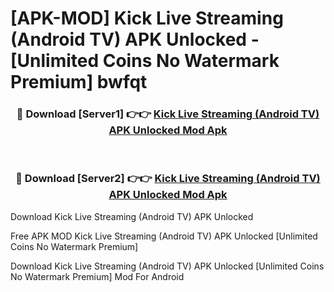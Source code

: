 # [APK-MOD] Kick  Live Streaming (Android TV) APK Unlocked - [Unlimited Coins No Watermark Premium] bwfqt



<div align="center">
<h3>🔴 Download [Server1] 👉👉 <a href="https://momento.my/?title=Kick__Live_Streaming_(Android_TV)_APK_Unlocked">Kick  Live Streaming (Android TV) APK Unlocked Mod Apk</a></h3><br>

<h3>🔴 Download [Server2] 👉👉 <a href="https://momento.my/?title=Kick__Live_Streaming_(Android_TV)_APK_Unlocked">Kick  Live Streaming (Android TV) APK Unlocked Mod Apk</a></h3>
</div>



Download Kick  Live Streaming (Android TV) APK Unlocked 

Free APK MOD Kick  Live Streaming (Android TV) APK Unlocked [Unlimited Coins No Watermark Premium]

Download Kick  Live Streaming (Android TV) APK Unlocked [Unlimited Coins No Watermark Premium] Mod For Android

